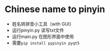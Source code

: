 # Chinese name to pinyin
- 姓名转拼音小工具（with GUI）
- 运行pinyin.py 读写txt文件
- 运行main.py 在图形界面中使用
- 需要`pip install pypinyin pyqt5`

